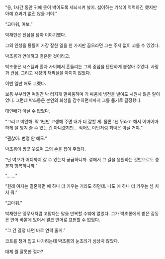 “응, 1시간 동안 귀에 못이 박이도록 세뇌시켜 놨지. 싫어하는 기색이 역력하긴 했지만 아예 효과가 없진 않을 거야.”

“고마워, 여보.”

박재현은 진심을 담아 이야기했다.

그의 인생을 통틀어 가장 잘한 일을 한 가지만 꼽으라면 그는 주저 없이 고를 수 있었다.

박초롱과 연애하고 결혼한 것이라고.

박초롱은 시스템과 환자 사이에서 흔들리는 그의 중심을 단단하게 붙잡아 주었다. 사랑과 관심, 그리고 각성의 채찍질을 아끼지 않았다.

이번 일만 해도 그랬다.

보통 부부라면 며칠간 박 터지게 말싸움하며 기 싸움에 냉전을 벌여도 시원치 않은 일이었다. 그런데 박초롱은 본인의 희생을 감수하면서까지 그를 돕기로 결정했다.

대인배가 아닐 수 없었다.

“그리고 미안해. 딱 1년만 고생해 주면 내가 더 잘할 게. 물론 1년 뒤라고 해서 어마어마하게 잘 챙겨 줄 수 있는 건 아니겠지만… 적어도 이번처럼 최악은 아닐 거야.”

“괜찮아. 변명 안 해도.”

박초롱이 씽긋 웃으며 그의 손을 잡아 주었다.

“난 여보가 어디까지 갈 수 있는지 궁금하니까. 곁에서 그 길을 응원하는 것만으로도 충분히 행복하니까.”

“…….”

“원래 여자는 결혼하면 애 하나 더 키우는 거라도 하던데. 나도 애 하나 더 키우는 셈 치지 뭐.”

“고마워.”

박재현은 앵무새처럼 고맙다는 말을 반복할 수밖에 없었다. 그가 박초롱에게 받은 감동은 언어 바깥에 있어서 결코 언어로 표현할 수 없었다.

“그 건 결정 나면 바로 연락 줄게.”

코트를 챙겨 입고 나가려는데 박초롱의 눈초리가 심상치 않았다.

대체 뭘 잘못한 걸까?
